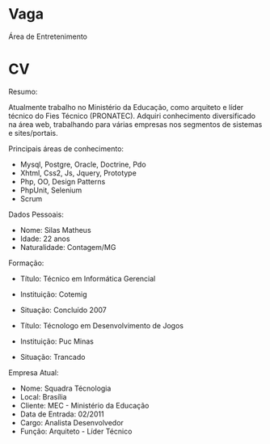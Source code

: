Vaga
====

Área de Entretenimento

CV
==

Resumo:

  Atualmente trabalho no Ministério da Educação, como arquiteto e líder técnico do Fies Técnico (PRONATEC).
  Adquiri conhecimento diversificado na área web, trabalhando para várias empresas nos segmentos de sistemas 
  e sites/portais.
  
Principais áreas de conhecimento:

  - Mysql, Postgre, Oracle, Doctrine, Pdo
  - Xhtml, Css2, Js, Jquery, Prototype
  - Php, OO, Design Patterns
  - PhpUnit, Selenium
  - Scrum

Dados Pessoais:

  - Nome: Silas Matheus
  - Idade: 22 anos
  - Naturalidade: Contagem/MG

Formação: 

  - Título: Técnico em Informática Gerencial
  - Instituição: Cotemig
  - Situação: Concluído 2007
  

  - Título: Técnologo em Desenvolvimento de Jogos
  - Instituição: Puc Minas
  - Situação: Trancado
  
Empresa Atual:

  - Nome: Squadra Técnologia
  - Local: Brasília
  - Cliente: MEC - Ministério da Educação
  - Data de Entrada: 02/2011
  - Cargo: Analista Desenvolvedor
  - Função: Arquiteto - Líder Técnico 
  



